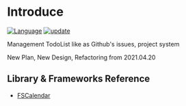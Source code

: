 # Introduce
[![Language](https://img.shields.io/badge/Language-Swift-green.svg?style=flat)](https://developer.apple.com/swift/)
[![update](https://img.shields.io/badge/Remodeling-2020.6.11-blue.svg)]()

Management TodoList like as Github's issues, project system

New Plan, New Design, Refactoring from 2021.04.20 


## Library & Frameworks Reference

- [FSCalendar](https://github.com/WenchaoD/FSCalendar)
